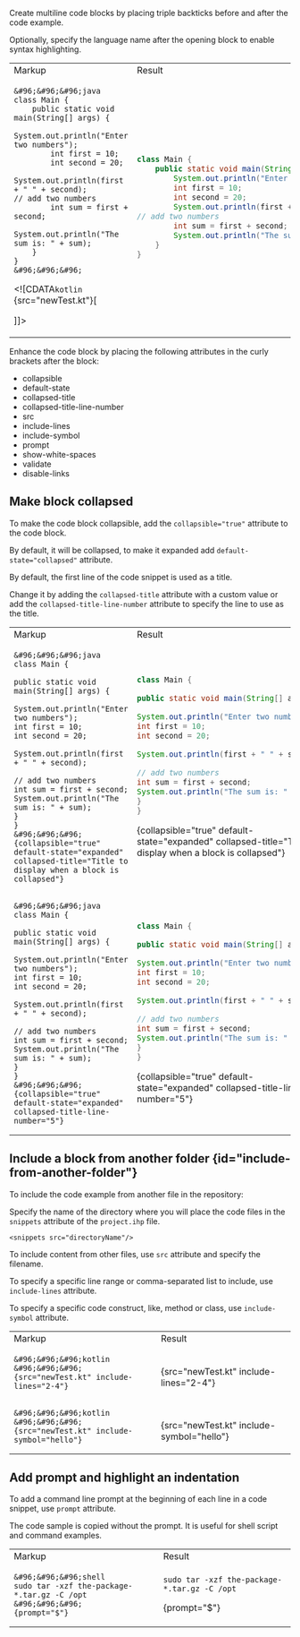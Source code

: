 [//]: # (title: Code blocks)

Create multiline code blocks by placing triple backticks before and after the code example.

Optionally, specify the language name after the opening block to enable syntax highlighting. 

<table>
<tr>
<td>Markup</td>
<td>Result</td>
</tr>
<tr>
<td>

```
&#96;&#96;&#96;java
class Main {
    public static void main(String[] args) {
        System.out.println("Enter two numbers");
        int first = 10;
        int second = 20;
        System.out.println(first + " " + second);
// add two numbers
        int sum = first + second;
        System.out.println("The sum is: " + sum);
    }
}
&#96;&#96;&#96;
```

<code-block><![CDATA```kotlin
    ```
    {src="newTest.kt"}[
    
]]></code-block>

</td>
<td>

```java
class Main {
    public static void main(String[] args) {
        System.out.println("Enter two numbers");
        int first = 10;
        int second = 20;
        System.out.println(first + " " + second);
// add two numbers
        int sum = first + second;
        System.out.println("The sum is: " + sum);
    }
}
```

</td>
</tr>
</table>

Enhance the code block by placing the following attributes in the curly brackets after the block:
* collapsible
* default-state
* collapsed-title
* collapsed-title-line-number
* src 
* include-lines
* include-symbol
* prompt
* show-white-spaces 
* validate 
* disable-links

## Make block collapsed

To make the code block collapsible, add the <code>collapsible="true"</code> attribute to the code block.

By default, it will be collapsed, to make it expanded add <code>default-state="collapsed"</code> attribute.

By default, the first line of the code snippet is used as a title. 

Change it by adding the `collapsed-title` attribute with a custom value 
or add the `collapsed-title-line-number` attribute to specify the line to use as the title.

<table>
<tr>
<td>Markup</td>
<td>Result</td>
</tr>
<tr>
<td>

```
&#96;&#96;&#96;java
class Main {

public static void main(String[] args) {

System.out.println("Enter two numbers");
int first = 10;
int second = 20;

System.out.println(first + " " + second);

// add two numbers
int sum = first + second;
System.out.println("The sum is: " + sum);
}
}
&#96;&#96;&#96;
{collapsible="true" default-state="expanded" collapsed-title="Title to display when a block is collapsed"}
```

</td>
<td>

```java
class Main {

public static void main(String[] args) {

System.out.println("Enter two numbers");
int first = 10;
int second = 20;

System.out.println(first + " " + second);

// add two numbers
int sum = first + second;
System.out.println("The sum is: " + sum);
}
}
```
{collapsible="true" default-state="expanded" collapsed-title="Title to display when a block is collapsed"}


</td>
</tr>
<tr>
<td>

```
&#96;&#96;&#96;java
class Main {

public static void main(String[] args) {

System.out.println("Enter two numbers");
int first = 10;
int second = 20;

System.out.println(first + " " + second);

// add two numbers
int sum = first + second;
System.out.println("The sum is: " + sum);
}
}
&#96;&#96;&#96;
{collapsible="true" default-state="expanded" collapsed-title-line-number="5"}
```
</td>
<td>

```java
class Main {

public static void main(String[] args) {

System.out.println("Enter two numbers");
int first = 10;
int second = 20;

System.out.println(first + " " + second);

// add two numbers
int sum = first + second;
System.out.println("The sum is: " + sum);
}
}
```
{collapsible="true" default-state="expanded" collapsed-title-line-number="5"}

</td>
</tr>
</table>

## Include a block from another folder {id="include-from-another-folder"}

To include the code example from another file in the repository:

Specify the name of the directory where you will place the code files 
in the `snippets` attribute of the `project.ihp` file.

`<snippets src="directoryName"/>`

To include content from other files, use `src` attribute and specify the filename.

[//]: # (The source file must be located under the `codeSnippets` directory.)

To specify a specific line range or comma-separated list to include, use `include-lines` attribute.

To specify a specific code construct, like, method or class, use `include-symbol` attribute.

<table>
<tr>
    <td>Markup</td>
    <td>Result</td>
</tr>
<tr>
<td>

```
&#96;&#96;&#96;kotlin
&#96;&#96;&#96;
{src="newTest.kt" include-lines="2-4"}
```

</td>
<td>

```kotlin
```
{src="newTest.kt" include-lines="2-4"}

</td>
</tr>
<tr>
<td>

```
&#96;&#96;&#96;kotlin
&#96;&#96;&#96;
{src="newTest.kt" include-symbol="hello"}
```
</td>
<td>

```kotlin
```
{src="newTest.kt" include-symbol="hello"}

</td>
</tr>
</table>

## Add prompt and highlight an indentation

To add a command line prompt at the beginning of each line in a code snippet, use `prompt` attribute.

The code sample is copied without the prompt. It is useful for shell script and command examples.

<table>
    <tr>
        <td>Markup</td>
        <td>Result</td>
    </tr>
<tr>
<td>

```
&#96;&#96;&#96;shell
sudo tar -xzf the-package-*.tar.gz -C /opt
&#96;&#96;&#96;
{prompt="$"}
```
</td>
<td>

```shell
sudo tar -xzf the-package-*.tar.gz -C /opt
```
{prompt="$"}
</td>
</tr>
</table>

